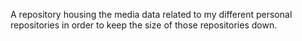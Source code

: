 A repository housing the media data related to my different personal 
repositories in order to keep the size of those repositories down.
